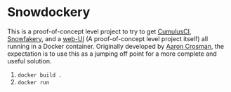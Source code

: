 # Snowdockery

This is a proof-of-concept level project to try to get [CumulusCI](https://github.com/SFDO-Tooling/CumulusC), [Snowfakery](https://github.com/SFDO-Tooling/Snowfakery), and a [web-UI](https://github.com/SFDO-Community-Sprints/DataGenerationToolkit/tree/master/proofs-of-concept/SnowmakeryEditor) (A proof-of-concept level project itself) all running in a Docker container. Originally developed by [Aaron Crosman](https://github.com/acrosman/snowdockery), the expectation is to use this as a jumping off point for a more complete and useful solution.

1. `docker build .`
1. `docker run`
